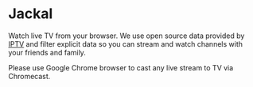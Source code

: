 # Jackal

Watch live TV from your browser. We use open source data provided by [IPTV](https://github.com/iptv-org/iptv) and filter explicit data so you can stream and watch channels with your friends and family.

Please use Google Chrome browser to cast any live stream to TV via Chromecast.

